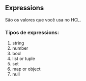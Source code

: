 ## Expressions

São os valores que você usa no HCL.  
### Tipos de expressions:
1. string
2. number
3. bool
4. list or tuple
5. set
6. map or object
7. null
